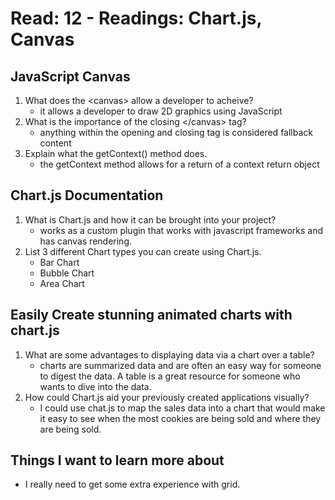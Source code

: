 # Read: 12 - Readings: Chart.js, Canvas

## JavaScript Canvas

1. What does the \<canvas> allow a developer to acheive?
   * it allows a developer to draw 2D graphics using JavaScript
2. What is the importance of the closing \</canvas> tag?
   * anything within the opening and closing tag is considered fallback content
3. Explain what the getContext() method does.
   * the getContext method allows for a return of a context return object

## Chart.js Documentation

1. What is Chart.js and how it can be brought into your project?
   * works as a custom plugin that works with javascript frameworks and has canvas rendering.
2. List 3 different Chart types you can create using Chart.js.
   * Bar Chart
   * Bubble Chart
   * Area Chart

## Easily Create stunning animated charts with chart.js

1. What are some advantages to displaying data via a chart over a table?
   * charts are summarized data and are often an easy way for someone to digest the data. A table is a great resource for someone who wants to dive into the data.
2. How could Chart.js aid your previously created applications visually?
   * I could use chat.js to map the sales data into a chart that would make it easy to see when the most cookies are being sold and where they are being sold.

## Things I want to learn more about

* I really need to get some extra experience with grid.
